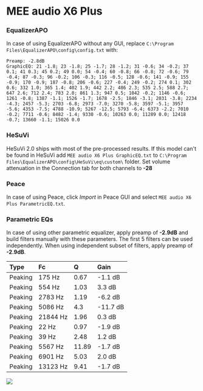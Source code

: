 # MEE audio X6 Plus

### EqualizerAPO
In case of using EqualizerAPO without any GUI, replace `C:\Program Files\EqualizerAPO\config\config.txt`
with:
```
Preamp: -2.8dB
GraphicEQ: 21 -1.8; 23 -1.8; 25 -1.7; 28 -1.2; 31 -0.6; 34 -0.2; 37 0.1; 41 0.3; 45 0.2; 49 0.0; 54 -0.4; 60 -0.8; 66 -0.8; 72 -0.6; 79 -0.4; 87 -0.3; 96 -0.2; 106 -0.3; 116 -0.5; 128 -0.6; 141 -0.9; 155 -0.9; 170 -0.9; 187 -0.8; 206 -0.6; 227 -0.4; 249 -0.2; 274 0.1; 302 0.6; 332 1.0; 365 1.4; 402 1.9; 442 2.2; 486 2.3; 535 2.5; 588 2.7; 647 2.6; 712 2.4; 783 2.0; 861 1.3; 947 0.5; 1042 -0.2; 1146 -0.6; 1261 -0.8; 1387 -1.1; 1526 -1.7; 1678 -2.5; 1846 -3.1; 2031 -3.8; 2234 -4.3; 2457 -5.3; 2703 -6.8; 2973 -7.0; 3270 -5.8; 3597 -5.1; 3957 -5.6; 4353 -7.5; 4788 -10.9; 5267 -12.5; 5793 -6.4; 6373 -2.2; 7010 -0.2; 7711 -0.6; 8482 -1.4; 9330 -0.6; 10263 0.0; 11289 0.0; 12418 -0.7; 13660 -1.1; 15026 0.0
```

### HeSuVi
HeSuVi 2.0 ships with most of the pre-processed results. If this model can't be found in HeSuVi add
`MEE audio X6 Plus GraphicEQ.txt` to `C:\Program Files\EqualizerAPO\config\HeSuVi\eq\custom\` folder.
Set volume attenuation in the Connection tab for both channels to **-28**

### Peace
In case of using Peace, click *Import* in Peace GUI and select `MEE audio X6 Plus ParametricEQ.txt`.

### Parametric EQs
In case of using other parametric equalizer, apply preamp of **-2.9dB** and build filters manually
with these parameters. The first 5 filters can be used independently.
When using independent subset of filters, apply preamp of **-2.9dB**.

| Type    | Fc       |     Q | Gain     |
|:--------|:---------|:------|:---------|
| Peaking | 175 Hz   |  0.67 | -1.1 dB  |
| Peaking | 554 Hz   |  1.03 | 3.3 dB   |
| Peaking | 2783 Hz  |  1.19 | -6.2 dB  |
| Peaking | 5086 Hz  |  4.3  | -11.7 dB |
| Peaking | 21844 Hz |  1.96 | 0.3 dB   |
| Peaking | 22 Hz    |  0.97 | -1.9 dB  |
| Peaking | 39 Hz    |  2.48 | 1.2 dB   |
| Peaking | 5567 Hz  | 11.89 | -1.7 dB  |
| Peaking | 6901 Hz  |  5.03 | 2.0 dB   |
| Peaking | 13123 Hz |  9.41 | -1.7 dB  |

![](https://raw.githubusercontent.com/jaakkopasanen/AutoEq/master/results/rtings/avg/MEE%20audio%20X6%20Plus/MEE%20audio%20X6%20Plus.png)